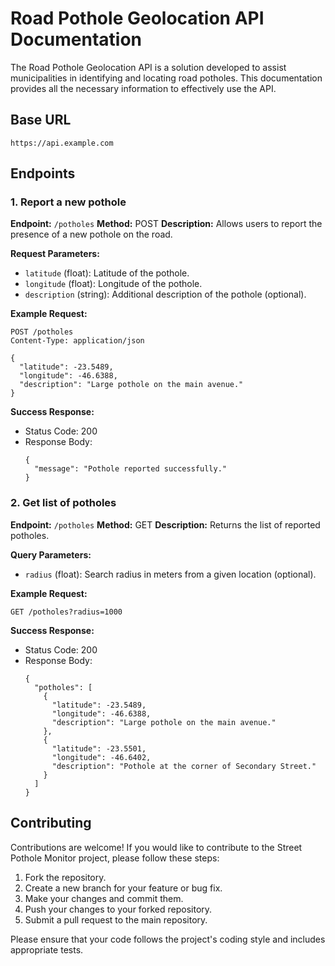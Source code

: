 # Road Pothole Geolocation API Documentation

The Road Pothole Geolocation API is a solution developed to assist municipalities in identifying and locating road potholes. This documentation provides all the necessary information to effectively use the API.

## Base URL

`https://api.example.com`

## Endpoints

### 1. Report a new pothole

**Endpoint:** `/potholes`
**Method:** POST
**Description:** Allows users to report the presence of a new pothole on the road.

**Request Parameters:**
- `latitude` (float): Latitude of the pothole.
- `longitude` (float): Longitude of the pothole.
- `description` (string): Additional description of the pothole (optional).

**Example Request:**
```
POST /potholes
Content-Type: application/json

{
  "latitude": -23.5489,
  "longitude": -46.6388,
  "description": "Large pothole on the main avenue."
}
```

**Success Response:**
- Status Code: 200
- Response Body:
  ```
  {
    "message": "Pothole reported successfully."
  }
  ```

### 2. Get list of potholes

**Endpoint:** `/potholes`
**Method:** GET
**Description:** Returns the list of reported potholes.

**Query Parameters:**
- `radius` (float): Search radius in meters from a given location (optional).

**Example Request:**
```
GET /potholes?radius=1000
```

**Success Response:**
- Status Code: 200
- Response Body:
  ```
  {
    "potholes": [
      {
        "latitude": -23.5489,
        "longitude": -46.6388,
        "description": "Large pothole on the main avenue."
      },
      {
        "latitude": -23.5501,
        "longitude": -46.6402,
        "description": "Pothole at the corner of Secondary Street."
      }
    ]
  }
  ```

## Contributing

Contributions are welcome! If you would like to contribute to the Street Pothole Monitor project, please follow these steps:

1. Fork the repository.
2. Create a new branch for your feature or bug fix.
3. Make your changes and commit them.
4. Push your changes to your forked repository.
5. Submit a pull request to the main repository.

Please ensure that your code follows the project's coding style and includes appropriate tests.
